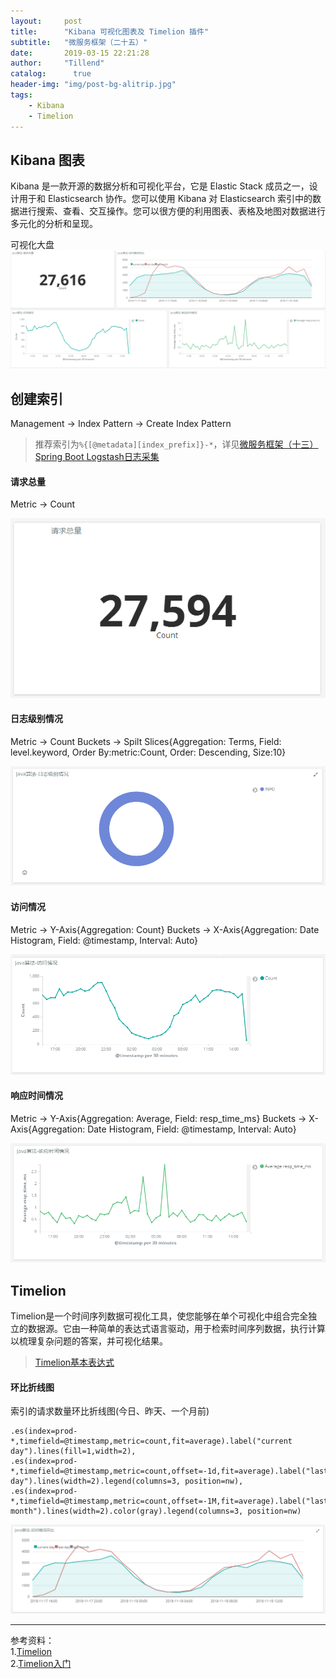 ```yaml
---
layout:     post
title:      "Kibana 可视化图表及 Timelion 插件"
subtitle:   "微服务框架（二十五）"
date:       2019-03-15 22:21:28
author:     "Tillend"
catalog:      true
header-img: "img/post-bg-alitrip.jpg"
tags:
    - Kibana
    - Timelion
---
```


## Kibana 图表

Kibana 是一款开源的数据分析和可视化平台，它是 Elastic Stack 成员之一，设计用于和 Elasticsearch 协作。您可以使用 Kibana 对 Elasticsearch 索引中的数据进行搜索、查看、交互操作。您可以很方便的利用图表、表格及地图对数据进行多元化的分析和呈现。

可视化大盘
![](/img/in-post/post-2019-03/dashboard.png)

## 创建索引

Management -> Index Pattern -> Create Index Pattern

> 推荐索引为`%{[@metadata][index_prefix]}-*`，详见[微服务框架（十三）Spring Boot Logstash日志采集](https://blog.csdn.net/why_still_confused/article/details/84346951#t6)

#### 请求总量

Metric -> Count

![](/img/in-post/post-2019-03/total-request.png)

#### 日志级别情况

Metric -> Count
Buckets -> Spilt Slices{Aggregation: Terms, Field: level.keyword, Order By:metric:Count, Order: Descending, Size:10}


![](/img/in-post/post-2019-03/log-level.png)

#### 访问情况

Metric -> Y-Axis{Aggregation: Count}
Buckets -> X-Axis{Aggregation: Date Histogram, Field: @timestamp, Interval: Auto}

![](/img/in-post/post-2019-03/access-situation.png)

#### 响应时间情况

Metric -> Y-Axis{Aggregation: Average, Field: resp_time_ms}
Buckets -> X-Axis{Aggregation: Date Histogram, Field: @timestamp, Interval: Auto}

![](/img/in-post/post-2019-03/response-time.png)


## Timelion

Timelion是一个时间序列数据可视化工具，使您能够在单个可视化中组合完全独立的数据源。它由一种简单的表达式语言驱动，用于检索时间序列数据，执行计算以梳理复杂问题的答案，并可视化结果。

> [Timelion基本表达式](https://blog.csdn.net/qq_16077957/article/details/80023060)

#### 环比折线图

索引的请求数量环比折线图(今日、昨天、一个月前)
```es
.es(index=prod-*,timefield=@timestamp,metric=count,fit=average).label("current day").lines(fill=1,width=2),
.es(index=prod-*,timefield=@timestamp,metric=count,offset=-1d,fit=average).label("last day").lines(width=2).legend(columns=3, position=nw),
.es(index=prod-*,timefield=@timestamp,metric=count,offset=-1M,fit=average).label("last month").lines(width=2).color(gray).legend(columns=3, position=nw)
```

![](/img/in-post/post-2019-03/access-situation-chain-ratio.png)


---
参考资料：    
1.[Timelion](https://www.elastic.co/guide/en/kibana/5.0/timelion.html)    
2.[Timelion入门](https://segmentfault.com/a/1190000016679290)
